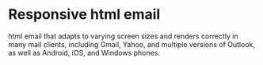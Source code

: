 # Responsive html email

html email that adapts to varying screen sizes and renders correctly in many mail clients, including Gmail, Yahoo, and multiple versions of Outlook, as well as Android, iOS, and Windows phones. 
 
